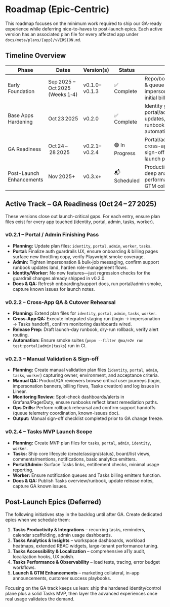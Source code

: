 # Roadmap (Epic-Centric)

This roadmap focuses on the minimum work required to ship our GA-ready experience while deferring nice-to-haves to post-launch epics. Each active version has an associated plan file for every affected app under `docs/meta/plans/{app}/vVERSION.md`.

## Timeline Overview

| Phase | Dates | Version(s) | Status | Notes |
| --- | --- | --- | --- | --- |
| Early Foundation | Sep 2025 – Oct 2025 (Weeks 1‑4) | v0.1.0–v0.1.3 | ✅ Complete | Repo/bootstrap, identity & queue scaffolds, impersonation tooling, initial billing enablement. |
| Base Apps Hardening | Oct 23 2025 | v0.2.0 | ✅ Complete | Identity guardrails, portal/admin/worker/task updates, shared runbooks, smoke automation. |
| GA Readiness | Oct 24 – 28 2025 | v0.2.1–v0.2.4 | 🟢 In Progress | Portal/admin polish, cross-app QA, manual sign-off, Tasks MVP launch prep. |
| Post-Launch Enhancements | Nov 2025+ | v0.3.x+ | 📬 Scheduled | Productivity features, deep analytics, performance tuning, GTM collateral. |

## Active Track – GA Readiness (Oct 24 – 27 2025)

These versions close out launch-critical gaps. For each entry, ensure plan files exist for every app touched (identity, portal, admin, tasks, worker).

### v0.2.1 – Portal / Admin Finishing Pass
- **Planning:** Update plan files: `identity`, `portal`, `admin`, `worker`, `tasks`.
- **Portal:** Finalize auth guardrails UX, ensure onboarding & billing pages surface new throttling copy, verify Playwright smoke coverage.
- **Admin:** Tighten impersonation & bulk-job messaging, confirm support runbook updates land, harden role-management flows.
- **Identity/Worker:** No new features—just regression checks for the guardrail changes already shipped in v0.2.0.
- **Docs & QA:** Refresh onboarding/support docs, run portal/admin smoke, capture known issues for launch notes.

### v0.2.2 – Cross-App QA & Cutover Rehearsal
- **Planning:** Extend plan files for `identity`, `portal`, `admin`, `tasks`, `worker`.
- **Cross-App QA:** Execute integrated staging run (login → impersonation → Tasks handoff), confirm monitoring dashboards wired.
- **Release Prep:** Draft launch-day runbook, dry-run rollback, verify alert routing.
- **Automation:** Ensure smoke suites (`pnpm --filter @ma/e2e run test:portal|admin|tasks`) run in CI.

### v0.2.3 – Manual Validation & Sign-off
- **Planning:** Create manual validation plan files (`identity`, `portal`, `admin`, `tasks`, `worker`) capturing owner, environment, and acceptance criteria.
- **Manual QA:** Product/QA reviewers browse critical user journeys (login, impersonation banners, billing flows, Tasks creation) and log issues in Linear.
- **Monitoring Review:** Spot-check dashboards/alerts in Grafana/PagerDuty, ensure runbooks reflect latest remediation paths.
- **Ops Drills:** Perform rollback rehearsal and confirm support handoffs (queue telemetry coordination, known-issues doc).
- **Output:** Manual sign-off checklist completed prior to GA change freeze.

### v0.2.4 – Tasks MVP Launch Scope
- **Planning:** Create MVP plan files for `tasks`, `portal`, `admin`, `identity`, `worker`.
- **Tasks:** Ship core lifecycle (create/assign/status), board/list views, comments/mentions, notifications, basic analytics emitters.
- **Portal/Admin:** Surface Tasks links, entitlement checks, minimal usage reporting.
- **Worker:** Ensure notification queues and Tasks billing emitters function.
- **Docs & QA:** Publish Tasks overview/runbook, update release notes, capture GA known issues.

## Post-Launch Epics (Deferred)

The following initiatives stay in the backlog until after GA. Create dedicated epics when we schedule them:

1. **Tasks Productivity & Integrations** – recurring tasks, reminders, calendar scaffolding, admin usage dashboards.
2. **Tasks Analytics & Insights** – workspace dashboards, workload heatmaps, extended RBAC widgets, large-tenant performance tuning.
3. **Tasks Accessibility & Localization** – comprehensive a11y audit, localization hooks, UX polish.
4. **Tasks Performance & Observability** – load tests, tracing, error budget workflows.
5. **Launch & GTM Enhancements** – marketing collateral, in-app announcements, customer success playbooks.

Focusing on the GA track keeps us lean: ship the hardened identity/control plane plus a solid Tasks MVP, then layer the advanced experiences once real usage validates the demand.
